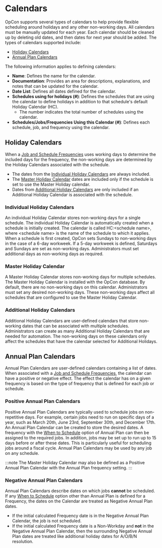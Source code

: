 # Calendars

OpCon supports several types of calendars to help provide flexible scheduling around holidays and any other non-working days. All calendars must be manually updated for each year. Each calendar should be cleaned up by deleting old dates, and then dates for next year should be added. The types of calendars supported include:

- [Holiday Calendars](#Holiday)
- [Annual Plan Calendars](#Annual)

The following information applies to defining calendars:

- **Name**: Defines the name for the calendar.
- **Documentation**: Provides an area for descriptions, explanations, and notes that can be updated for the calendar.
- **Date List**: Defines all dates defined for the calendar.
- **Schedules using for holidays (\#)**: Defines the schedules that are using the calendar to define holidays in addition to that schedule's default Holiday Calendar (HC).
  - The number indicates the total number of schedules using the calendar.
- **Schedules/Jobs/Frequencies Using this Calendar (\#)**: Defines each schedule, job, and frequency using the calendar.

## Holiday Calendars

When a [Job and Schedule Frequencies](../automation-concepts/frequencies.md) uses working days to determine the included days for the frequency, the non-working days are determined by the Holiday Calendars associated with the schedule.

- The dates from the [Individual Holiday Calendars](#Individu) are always included.
- The [Master Holiday Calendar](#Master) dates are included only if the schedule is set to use the Master Holiday calendar.
- Dates from [Additional Holiday Calendars](#Addition) are only included if an Additional Holiday Calendar is associated with the schedule.

### Individual Holiday Calendars

An individual Holiday Calendar stores non-working days for a single schedule. The individual Holiday Calendar is automatically created when a schedule is initially created. The calendar is called HC:<schedule name\>, where <schedule name\> is the name of the schedule to which it applies. When a schedule is first created, OpCon sets Sundays to non-working days in the case of a 6-day workweek. If a 5-day workweek is defined, Saturdays and Sundays are set as non-working days. Administrators must set additional days as non-working days as required.

### Master Holiday Calendar

A Master Holiday Calendar stores non-working days for multiple schedules. The Master Holiday Calendar is installed with the OpCon database. By default, there are no non-working days on this calendar. Administrators must set any desired non-working days. These non-working days affect all schedules that are configured to use the Master Holiday Calendar.

### Additional Holiday Calendars

Additional Holiday Calendars are user-defined calendars that store non-working dates that can be associated with multiple schedules. Administrators can create as many Additional Holiday Calendars that are needed for automation. The non-working days on these calendars only affect the schedules that have the calendar selected for Additional Holidays.

## Annual Plan Calendars

Annual Plan Calendars are user-defined calendars containing a list of dates. When associated with a [Job and Schedule Frequencies](../automation-concepts/frequencies.md), the calendar can have a positive or negative effect. The effect the calendar has on a given frequency is based on the type of frequency that is defined for each job or schedule.

### Positive Annual Plan Calendars

Positive Annual Plan Calendars are typically used to schedule jobs on non-repetitive days. For example, certain jobs need to run on specific days of a year, such as March 20th, June 23rd, September 30th, and December 17th. An Annual Plan Calendar can be created to store the desired dates. A frequency with the [When to Schedule](../automation-concepts/frequencies.md#frequency-definition) option of Annual Plan can then be assigned to the required jobs. In addition, jobs may be set up to run up to 15 days before or after these dates. This is particularly useful for scheduling jobs around a fiscal cycle. Annual Plan Calendars may be used by any job on any schedule.

:::note
The Master Holiday Calendar may also be defined as a Positive Annual Plan Calendar with the Annual Plan frequency setting.
:::

### Negative Annual Plan Calendars

Annual Plan Calendars describe dates on which jobs **cannot** be scheduled. If any [When to Schedule](../automation-concepts/frequencies.md#frequency-definition) option other than Annual Plan is defined for a Frequency, the dates on the Calendar are treated as Negative Annual Plan dates.

- If the initial calculated Frequency date is in the Negative Annual Plan Calendar, the job is not scheduled.
- If the initial calculated Frequency date is a Non-Workday and **not** in the Negative Annual Plan Calendar, then the surrounding Negative Annual Plan dates are treated like additional holiday dates for A/O/B/N resolution.
